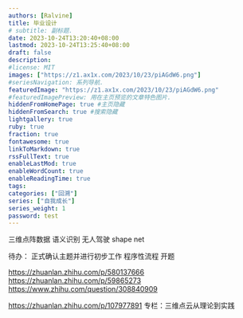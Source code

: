 ```yaml
---
authors: [Ralvine]
title: 毕业设计
# subtitle: 副标题.
date: 2023-10-24T13:20:40+08:00
lastmod: 2023-10-24T13:25:40+08:00
draft: false
description:
#license: MIT
images: ["https://z1.ax1x.com/2023/10/23/piAGdW6.png"]
#seriesNavigation: 系列导航.
featuredImage: "https://z1.ax1x.com/2023/10/23/piAGdW6.png"
#featuredImagePreview: 用在主页预览的文章特色图片.
hiddenFromHomePage: true #主页隐藏
hiddenFromSearch: true #搜索隐藏
lightgallery: true
ruby: true
fraction: true
fontawesome: true
linkToMarkdown: true
rssFullText: true
enableLastMod: true
enableWordCount: true
enableReadingTime: true
tags: 
categories: ["回溯"]
series: ["自我成长"]
series_weight: 1
password: test
---
```


三维点阵数据 语义识别 无人驾驶
shape net

待办：
正式确认主题并进行初步工作
程序性流程 开题

https://zhuanlan.zhihu.com/p/580137666
https://zhuanlan.zhihu.com/p/59865273
https://www.zhihu.com/question/308840909

https://zhuanlan.zhihu.com/p/107977891
专栏：三维点云从理论到实践